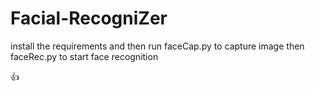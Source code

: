 # Facial-RecogniZer

install the requirements and then run faceCap.py to capture image
then faceRec.py to start face recognition

👍

